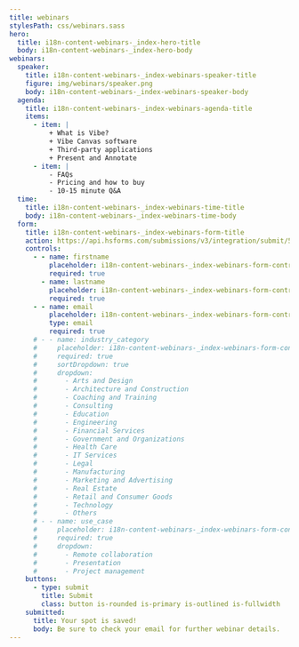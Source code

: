 ```yaml
---
title: webinars
stylesPath: css/webinars.sass
hero:
  title: i18n-content-webinars-_index-hero-title
  body: i18n-content-webinars-_index-hero-body
webinars:
  speaker:
    title: i18n-content-webinars-_index-webinars-speaker-title
    figure: img/webinars/speaker.png
    body: i18n-content-webinars-_index-webinars-speaker-body
  agenda:
    title: i18n-content-webinars-_index-webinars-agenda-title
    items:
      - item: |
          + What is Vibe?
          + Vibe Canvas software
          + Third-party applications
          + Present and Annotate
      - item: |
          - FAQs
          - Pricing and how to buy
          - 10-15 minute Q&A
  time:
    title: i18n-content-webinars-_index-webinars-time-title
    body: i18n-content-webinars-_index-webinars-time-body
  form:
    title: i18n-content-webinars-_index-webinars-form-title
    action: https://api.hsforms.com/submissions/v3/integration/submit/5698963/3d6ae527-ade1-410d-91e7-c2f576b231f5
    controls:
      - - name: firstname
          placeholder: i18n-content-webinars-_index-webinars-form-controls-i_0-i_0-placeholder
          required: true
        - name: lastname
          placeholder: i18n-content-webinars-_index-webinars-form-controls-i_0-i_1-placeholder
          required: true
      - - name: email
          placeholder: i18n-content-webinars-_index-webinars-form-controls-i_1-i_0-placeholder
          type: email
          required: true
      # - - name: industry_category
      #     placeholder: i18n-content-webinars-_index-webinars-form-controls-i_2-i_0-placeholder
      #     required: true
      #     sortDropdown: true
      #     dropdown:
      #       - Arts and Design
      #       - Architecture and Construction
      #       - Coaching and Training
      #       - Consulting
      #       - Education
      #       - Engineering
      #       - Financial Services
      #       - Government and Organizations
      #       - Health Care
      #       - IT Services
      #       - Legal
      #       - Manufacturing
      #       - Marketing and Advertising
      #       - Real Estate
      #       - Retail and Consumer Goods
      #       - Technology
      #       - Others
      # - - name: use_case
      #     placeholder: i18n-content-webinars-_index-webinars-form-controls-i_3-i_0-placeholder
      #     required: true
      #     dropdown:
      #       - Remote collaboration
      #       - Presentation
      #       - Project management
    buttons:
      - type: submit
        title: Submit
        class: button is-rounded is-primary is-outlined is-fullwidth
    submitted:
      title: Your spot is saved!
      body: Be sure to check your email for further webinar details.
---
```

